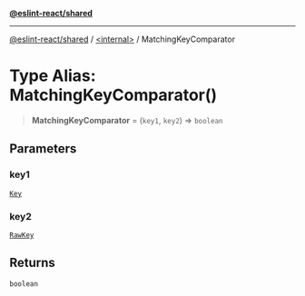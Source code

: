 [**@eslint-react/shared**](../../README.md)

***

[@eslint-react/shared](../../README.md) / [\<internal\>](../README.md) / MatchingKeyComparator

# Type Alias: MatchingKeyComparator()

> **MatchingKeyComparator** = (`key1`, `key2`) => `boolean`

## Parameters

### key1

[`Key`](Key.md)

### key2

[`RawKey`](RawKey.md)

## Returns

`boolean`
